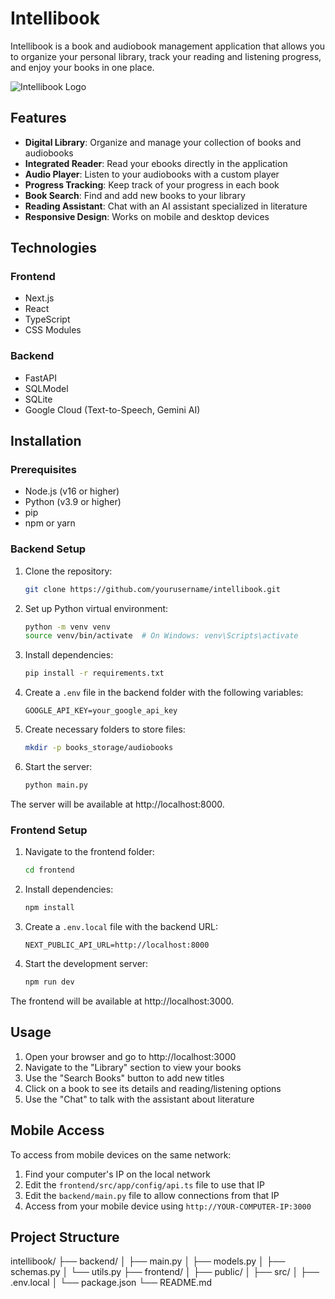 # Intellibook

Intellibook is a book and audiobook management application that allows you to organize your personal library, track your reading and listening progress, and enjoy your books in one place.

![Intellibook Logo]()

## Features

- **Digital Library**: Organize and manage your collection of books and audiobooks
- **Integrated Reader**: Read your ebooks directly in the application 
- **Audio Player**: Listen to your audiobooks with a custom player
- **Progress Tracking**: Keep track of your progress in each book
- **Book Search**: Find and add new books to your library
- **Reading Assistant**: Chat with an AI assistant specialized in literature
- **Responsive Design**: Works on mobile and desktop devices

## Technologies

### Frontend
- Next.js
- React
- TypeScript
- CSS Modules

### Backend
- FastAPI
- SQLModel
- SQLite
- Google Cloud (Text-to-Speech, Gemini AI)

## Installation

### Prerequisites
- Node.js (v16 or higher)
- Python (v3.9 or higher)
- pip
- npm or yarn

### Backend Setup

1. Clone the repository:
   ```bash
   git clone https://github.com/yourusername/intellibook.git
   ```

2. Set up Python virtual environment:
   ```bash
   python -m venv venv
   source venv/bin/activate  # On Windows: venv\Scripts\activate
   ```

3. Install dependencies:
   ```bash
   pip install -r requirements.txt
   ```

4. Create a `.env` file in the backend folder with the following variables:
   ```
   GOOGLE_API_KEY=your_google_api_key
   ```

5. Create necessary folders to store files:
   ```bash
   mkdir -p books_storage/audiobooks
   ```

6. Start the server:
   ```bash
   python main.py
   ```

The server will be available at http://localhost:8000.

### Frontend Setup

1. Navigate to the frontend folder:
   ```bash
   cd frontend
   ```

2. Install dependencies:
   ```bash
   npm install
   ```

3. Create a `.env.local` file with the backend URL:
   ```
   NEXT_PUBLIC_API_URL=http://localhost:8000
   ```

4. Start the development server:
   ```bash
   npm run dev
   ```

The frontend will be available at http://localhost:3000.

## Usage

1. Open your browser and go to http://localhost:3000
2. Navigate to the "Library" section to view your books
3. Use the "Search Books" button to add new titles
4. Click on a book to see its details and reading/listening options
5. Use the "Chat" to talk with the assistant about literature

## Mobile Access

To access from mobile devices on the same network:

1. Find your computer's IP on the local network
2. Edit the `frontend/src/app/config/api.ts` file to use that IP
3. Edit the `backend/main.py` file to allow connections from that IP
4. Access from your mobile device using `http://YOUR-COMPUTER-IP:3000`

## Project Structure

intellibook/
├── backend/
│   ├── main.py
│   ├── models.py
│   ├── schemas.py
│   └── utils.py
├── frontend/
│   ├── public/
│   ├── src/
│   ├── .env.local
│   └── package.json
└── README.md